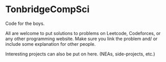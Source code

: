 # TonbridgeCompSci
Code for the boys.

All are welcome to put solutions to problems on Leetcode, Codeforces, or any other programming website. Make sure you link the problem and/ or include some explanation for other people.

Interesting projects can also be put on here. (NEAs, side-projects, etc.)
